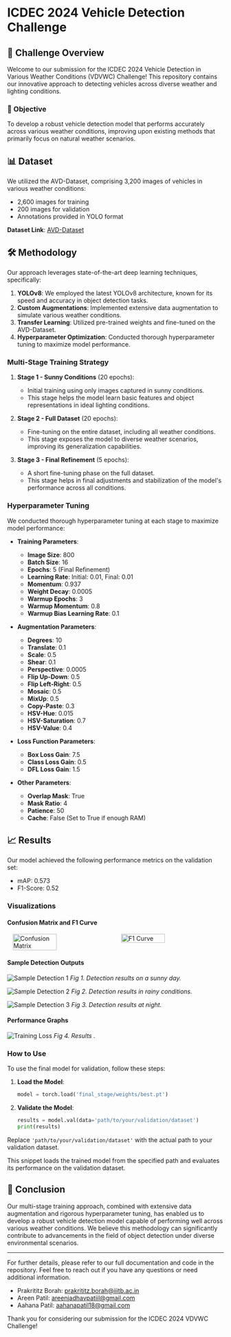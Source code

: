 # ICDEC 2024 Vehicle Detection Challenge

## 🚗 Challenge Overview

Welcome to our submission for the ICDEC 2024 Vehicle Detection in Various Weather Conditions (VDVWC) Challenge! This repository contains our innovative approach to detecting vehicles across diverse weather and lighting conditions.

### 🎯 Objective

To develop a robust vehicle detection model that performs accurately across various weather conditions, improving upon existing methods that primarily focus on natural weather scenarios.

## 📊 Dataset

We utilized the AVD-Dataset, comprising 3,200 images of vehicles in various weather conditions:

- 2,600 images for training
- 200 images for validation
- Annotations provided in YOLO format

**Dataset Link**: [AVD-Dataset](https://github.com/Sourajit-Maity/juvdv2-vdvwc.git)

## 🛠 Methodology

Our approach leverages state-of-the-art deep learning techniques, specifically:

1. **YOLOv8**: We employed the latest YOLOv8 architecture, known for its speed and accuracy in object detection tasks.
2. **Custom Augmentations**: Implemented extensive data augmentation to simulate various weather conditions.
3. **Transfer Learning**: Utilized pre-trained weights and fine-tuned on the AVD-Dataset.
4. **Hyperparameter Optimization**: Conducted thorough hyperparameter tuning to maximize model performance.

### Multi-Stage Training Strategy

1. **Stage 1 - Sunny Conditions** (20 epochs):
   - Initial training using only images captured in sunny conditions.
   - This stage helps the model learn basic features and object representations in ideal lighting conditions.
   
2. **Stage 2 - Full Dataset** (20 epochs):
   - Fine-tuning on the entire dataset, including all weather conditions.
   - This stage exposes the model to diverse weather scenarios, improving its generalization capabilities.
   
3. **Stage 3 - Final Refinement** (5 epochs):
   - A short fine-tuning phase on the full dataset.
   - This stage helps in final adjustments and stabilization of the model's performance across all conditions.

### Hyperparameter Tuning

We conducted thorough hyperparameter tuning at each stage to maximize model performance:

- **Training Parameters**:
  - **Image Size**: 800
  - **Batch Size**: 16
  - **Epochs**: 5 (Final Refinement)
  - **Learning Rate**: Initial: 0.01, Final: 0.01
  - **Momentum**: 0.937
  - **Weight Decay**: 0.0005
  - **Warmup Epochs**: 3
  - **Warmup Momentum**: 0.8
  - **Warmup Bias Learning Rate**: 0.1

- **Augmentation Parameters**:
  - **Degrees**: 10
  - **Translate**: 0.1
  - **Scale**: 0.5
  - **Shear**: 0.1
  - **Perspective**: 0.0005
  - **Flip Up-Down**: 0.5
  - **Flip Left-Right**: 0.5
  - **Mosaic**: 0.5
  - **MixUp**: 0.5
  - **Copy-Paste**: 0.3
  - **HSV-Hue**: 0.015
  - **HSV-Saturation**: 0.7
  - **HSV-Value**: 0.4

- **Loss Function Parameters**:
  - **Box Loss Gain**: 7.5
  - **Class Loss Gain**: 0.5
  - **DFL Loss Gain**: 1.5

- **Other Parameters**:
  - **Overlap Mask**: True
  - **Mask Ratio**: 4
  - **Patience**: 50
  - **Cache**: False (Set to True if enough RAM)

## 📈 Results

Our model achieved the following performance metrics on the validation set:

- mAP: 0.573
- F1-Score: 0.52

### Visualizations

#### Confusion Matrix and F1 Curve

<div style="display: flex; justify-content: space-around;">
  <img src="final_stage/confusion_matrix_normalized.png" alt="Confusion Matrix" width="45%">
  <img src="final_stage/F1_curve.png" alt="F1 Curve" width="45%">
</div>

#### Sample Detection Outputs

![Sample Detection 1](final_stage/val_batch0_pred.jpg)
*Fig 1. Detection results on a sunny day.*

![Sample Detection 2](final_stage/val_batch2_pred.jpg)
*Fig 2. Detection results in rainy conditions.*

![Sample Detection 3](final_stage/val_batch1_pred.jpg)
*Fig 3. Detection results at night.*

#### Performance Graphs

![Training Loss](final_stage/results.png)
*Fig 4. Results .*

### How to Use

To use the final model for validation, follow these steps:

1. **Load the Model**:
    ```python
    model = torch.load('final_stage/weights/best.pt')
    ```

2. **Validate the Model**:
    ```python
    results = model.val(data='path/to/your/validation/dataset')
    print(results)
    ```

Replace `'path/to/your/validation/dataset'` with the actual path to your validation dataset.

This snippet loads the trained model from the specified path and evaluates its performance on the validation dataset.



## 📜 Conclusion

Our multi-stage training approach, combined with extensive data augmentation and rigorous hyperparameter tuning, has enabled us to develop a robust vehicle detection model capable of performing well across various weather conditions. We believe this methodology can significantly contribute to advancements in the field of object detection under diverse environmental scenarios.

---



For further details, please refer to our full documentation and code in the repository. Feel free to reach out if you have any questions or need additional information.

- Prakrititz Borah: prakrititz.borah@iiitb.ac.in
- Areen Patil: areenjadhavpatiil@gmail.com
- Aahana Patil: aahanapatil18@gmail.com


Thank you for considering our submission for the ICDEC 2024 VDVWC Challenge!
